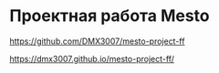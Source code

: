 # Проектная работа Mesto

https://github.com/DMX3007/mesto-project-ff

https://dmx3007.github.io/mesto-project-ff/